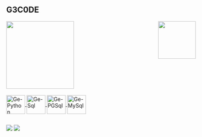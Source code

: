 ## G3C0DE

<div>
  <a href="https://github.com/G3C0DE">
  <img  height="180em" src="https://github-readme-stats.vercel.app/api?username=G3C0DE&show_icons=true&theme=dark&include_all_commits=true&count_private=true"/>
  <img align="right" height="100em" src="https://github-readme-stats.vercel.app/api/top-langs/?username=G3C0DE&layout=compact&langs_count=16&theme=dark"/>
</div>

<div style="display: inline_block"><br>
  <img align="center" alt="Ge-Python" height="50" width="50" src="https://cdn.jsdelivr.net/gh/devicons/devicon/icons/python/python-original-wordmark.svg">
  <img align="center" alt="Ge-Sql" height="50" width="50" src="https://cdn.jsdelivr.net/gh/devicons/devicon/icons/microsoftsqlserver/microsoftsqlserver-plain-wordmark.svg">
  <img align="center" alt="Ge-PGSql" height="50" width="50" src="https://cdn.jsdelivr.net/gh/devicons/devicon/icons/postgresql/postgresql-original-wordmark.svg">
  <img align="center" alt="Ge-MySql" height="50" width="50" src="https://cdn.jsdelivr.net/gh/devicons/devicon/icons/mysql/mysql-original-wordmark.svg">
</div>

##

<div> 
  <a href="https://www.linkedin.com/in/geibson-araujo-499463187" target="_blank"><img src="https://img.shields.io/badge/-LinkedIn-%230077B5?style=for-the-badge&logo=linkedin&logoColor=white" target="_blank"></a> 
  <a href = "mailto:geibson.1@protonmail.com"><img src="https://img.shields.io/badge/ProtonMail-8B89CC?style=for-the-badge&logo=protonmail&logoColor=white" target="_blank"></a>
</div>

         
